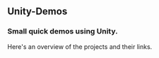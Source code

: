 ## Unity-Demos

### Small quick demos using Unity.

Here's an overview of the projects and their links.
